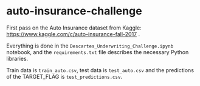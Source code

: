 # auto-insurance-challenge

First pass on the Auto Insurance dataset from Kaggle: https://www.kaggle.com/c/auto-insurance-fall-2017 .

Everything is done in the `Descartes_Underwriting_Challenge.ipynb` notebook, and the `requirements.txt` file describes the necessary Python libraries.  

Train data is `train_auto.csv`, test data is `test_auto.csv` and the predictions of the TARGET_FLAG is `test_predictions.csv`.
